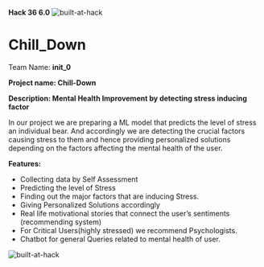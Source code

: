 
**Hack 36 6.0**
![built-at-hack](https://user-images.githubusercontent.com/76893116/227752806-46a85acd-c288-432f-904f-760db5b42e57.jpg)

# Chill_Down

 Team Name: **init\_0**

 **Project name: Chill-Down**

**Description: Mental Health Improvement by detecting stress inducing factor**

In our project we  are preparing a ML model that predicts the level of stress an individual bear. And accordingly we are detecting the crucial factors causing stress to them and hence providing personalized solutions depending on the factors affecting the mental health of the user.

**Features:** 

- Collecting data by Self Assessment
- Predicting the level of Stress
- Finding out the major factors that are inducing Stress.
- Giving Personalized Solutions accordingly
- Real life motivational stories that connect the user’s sentiments (recommending system)
- For Critical Users(highly stressed) we recommend Psychologists.
- Chatbot for general Queries related to mental health of user.

![built-at-hack](https://user-images.githubusercontent.com/76893116/227752816-747b9c73-ddcb-40eb-8e90-ff76edde839f.jpg)
